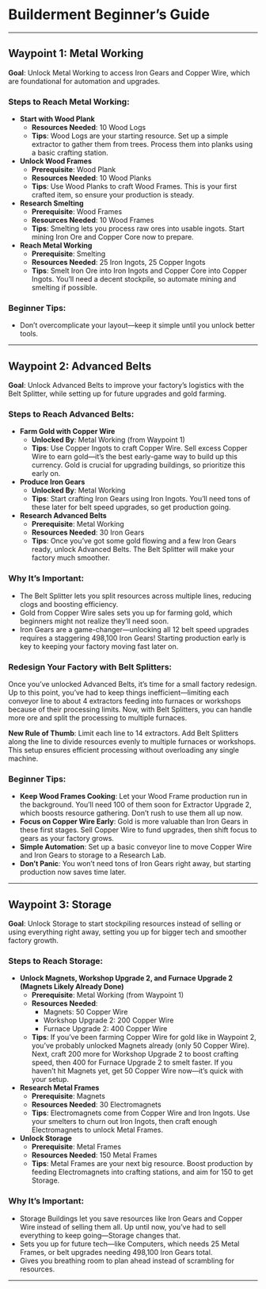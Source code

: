 # Builderment Beginner’s Guide

---

## Waypoint 1: Metal Working
**Goal**: Unlock Metal Working to access Iron Gears and Copper Wire, which are foundational for automation and upgrades.

### Steps to Reach Metal Working:
- **Start with Wood Plank**  
  - **Resources Needed**: 10 Wood Logs  
  - **Tips**: Wood Logs are your starting resource. Set up a simple extractor to gather them from trees. Process them into planks using a basic crafting station.
- **Unlock Wood Frames**  
  - **Prerequisite**: Wood Plank  
  - **Resources Needed**: 10 Wood Planks  
  - **Tips**: Use Wood Planks to craft Wood Frames. This is your first crafted item, so ensure your production is steady.
- **Research Smelting**  
  - **Prerequisite**: Wood Frames  
  - **Resources Needed**: 10 Wood Frames  
  - **Tips**: Smelting lets you process raw ores into usable ingots. Start mining Iron Ore and Copper Core now to prepare.
- **Reach Metal Working**  
  - **Prerequisite**: Smelting  
  - **Resources Needed**: 25 Iron Ingots, 25 Copper Ingots  
  - **Tips**: Smelt Iron Ore into Iron Ingots and Copper Core into Copper Ingots. You’ll need a decent stockpile, so automate mining and smelting if possible.

### Beginner Tips:
- Don’t overcomplicate your layout—keep it simple until you unlock better tools.

---

## Waypoint 2: Advanced Belts
**Goal**: Unlock Advanced Belts to improve your factory’s logistics with the Belt Splitter, while setting up for future upgrades and gold farming.

### Steps to Reach Advanced Belts:
- **Farm Gold with Copper Wire**  
  - **Unlocked By**: Metal Working (from Waypoint 1)  
  - **Tips**: Use Copper Ingots to craft Copper Wire. Sell excess Copper Wire to earn gold—it’s the best early-game way to build up this currency. Gold is crucial for upgrading buildings, so prioritize this early on.
- **Produce Iron Gears**  
  - **Unlocked By**: Metal Working  
  - **Tips**: Start crafting Iron Gears using Iron Ingots. You’ll need tons of these later for belt speed upgrades, so get production going.
- **Research Advanced Belts**  
  - **Prerequisite**: Metal Working  
  - **Resources Needed**: 30 Iron Gears  
  - **Tips**: Once you’ve got some gold flowing and a few Iron Gears ready, unlock Advanced Belts. The Belt Splitter will make your factory much smoother.

### Why It’s Important:
- The Belt Splitter lets you split resources across multiple lines, reducing clogs and boosting efficiency.
- Gold from Copper Wire sales sets you up for farming gold, which beginners might not realize they’ll need soon.
- Iron Gears are a game-changer—unlocking all 12 belt speed upgrades requires a staggering 498,100 Iron Gears! Starting production early is key to keeping your factory moving fast later on.

### Redesign Your Factory with Belt Splitters:
Once you’ve unlocked Advanced Belts, it’s time for a small factory redesign. Up to this point, you’ve had to keep things inefficient—limiting each conveyor line to about 4 extractors feeding into furnaces or workshops because of their processing limits. Now, with Belt Splitters, you can handle more ore and split the processing to multiple furnaces.

**New Rule of Thumb**: Limit each line to 14 extractors. Add Belt Splitters along the line to divide resources evenly to multiple furnaces or workshops. This setup ensures efficient processing without overloading any single machine.

### Beginner Tips:
- **Keep Wood Frames Cooking**: Let your Wood Frame production run in the background. You’ll need 100 of them soon for Extractor Upgrade 2, which boosts resource gathering. Don’t rush to use them all up now.
- **Focus on Copper Wire Early**: Gold is more valuable than Iron Gears in these first stages. Sell Copper Wire to fund upgrades, then shift focus to gears as your factory grows.
- **Simple Automation**: Set up a basic conveyor line to move Copper Wire and Iron Gears to storage to a Research Lab.
- **Don’t Panic**: You won’t need tons of Iron Gears right away, but starting production now saves time later.

---

## Waypoint 3: Storage
**Goal**: Unlock Storage to start stockpiling resources instead of selling or using everything right away, setting you up for bigger tech and smoother factory growth.

### Steps to Reach Storage:
- **Unlock Magnets, Workshop Upgrade 2, and Furnace Upgrade 2 (Magnets Likely Already Done)**  
  - **Prerequisite**: Metal Working (from Waypoint 1)  
  - **Resources Needed**:  
    - Magnets: 50 Copper Wire  
    - Workshop Upgrade 2: 200 Copper Wire  
    - Furnace Upgrade 2: 400 Copper Wire  
  - **Tips**: If you’ve been farming Copper Wire for gold like in Waypoint 2, you’ve probably unlocked Magnets already (only 50 Copper Wire). Next, craft 200 more for Workshop Upgrade 2 to boost crafting speed, then 400 for Furnace Upgrade 2 to smelt faster. If you haven’t hit Magnets yet, get 50 Copper Wire now—it’s quick with your setup.
- **Research Metal Frames**  
  - **Prerequisite**: Magnets  
  - **Resources Needed**: 30 Electromagnets  
  - **Tips**: Electromagnets come from Copper Wire and Iron Ingots. Use your smelters to churn out Iron Ingots, then craft enough Electromagnets to unlock Metal Frames.
- **Unlock Storage**  
  - **Prerequisite**: Metal Frames  
  - **Resources Needed**: 150 Metal Frames  
  - **Tips**: Metal Frames are your next big resource. Boost production by feeding Electromagnets into crafting stations, and aim for 150 to get Storage.

### Why It’s Important:
- Storage Buildings let you save resources like Iron Gears and Copper Wire instead of selling them all. Up until now, you’ve had to sell everything to keep going—Storage changes that.
- Sets you up for future tech—like Computers, which needs 25 Metal Frames, or belt upgrades needing 498,100 Iron Gears total.
- Gives you breathing room to plan ahead instead of scrambling for resources.

---
